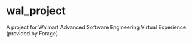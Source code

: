 # wal_project
A project for Walmart Advanced Software Engineering Virtual Experience (provided by Forage)
